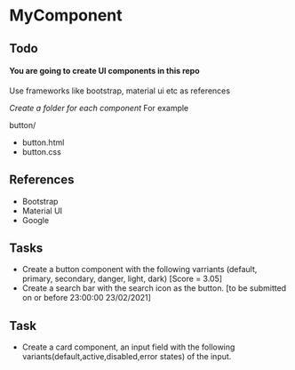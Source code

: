 # MyComponent

## Todo

#### You are going to create UI components in this repo
Use frameworks like bootstrap, material ui etc as references

*Create a folder for each component*
For example

button/
  - button.html
  - button.css

## References
- Bootstrap
- Material UI
- Google

## Tasks
- Create a button component with the following varriants (default, primary, secondary, danger, light, dark) [Score = 3.05]
- Create a search bar with the search icon as the button. [to be submitted on or before 23:00:00 23/02/2021]

## **Task**
- Create a card component, an input field with the following variants(default,active,disabled,error states) of the input.
